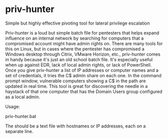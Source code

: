# priv-hunter
Simple but highly effective pivoting tool for lateral privilege escalation

Priv-hunter is a loud but simple batch file for pentesters that helps expand influence on an internal network by searching for computers that a compromised account might have admin rights on. There are many tools for this on Linux, but in cases where the pentester has compromised a Windows desktop through Citrix, VMware Horizon, etc., priv-hunter comes in handy because it's just an old school batch file. It's especially useful when up against EDR, lack of local admin rights, or lack of PowerShell. Once you give priv-hunter a list of IP addresses or computer names and a set of credentials, it tries the C$ admin share on each one. In the command prompt window, vulnerable computers showing a C$ in the path are updated in real time. This tool is great for discovering the needle in a haystack of that one computer that has the Domain Users group configured as a local admin.

Usage:

priv-hunter.bat <input-file> <domain> <username> <password>

The <input-file> should be a text file with hostnames or IP addresses, each on a separate line.
